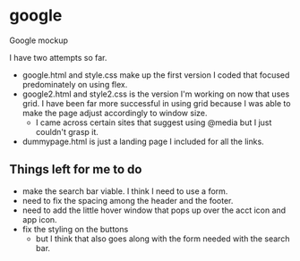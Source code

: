 # google
Google mockup

I have two attempts so far.
- google.html and style.css make up the first version I coded that focused predominately on using flex.
- google2.html and style2.css is the version I'm working on now that uses grid. I have been far more successful in using grid because I was able to make the page adjust accordingly to window size.
  - I came across certain sites that suggest using @media but I just couldn't grasp it. 
- dummypage.html is just a landing page I included for all the links.
## Things left for me to do
  - make the search bar viable. I think I need to use a form.
  - need to fix the spacing among the header and the footer.
  - need to add the little hover window that pops up over the acct icon and app icon. 
  - fix the styling on the buttons 
    - but I think that also goes along with the form needed with the search bar.
  
